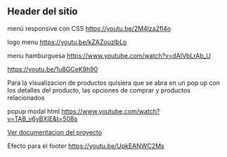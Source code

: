 ## Header del sitio

menú responsive con CSS
https://youtu.be/2M4lza2fl4o

logo menu
https://youtu.be/kZAZouzlbLo


menu hamburguesa
https://www.youtube.com/watch?v=dAIVbLrAb_U

https://youtu.be/1u8GCeK9h90


Para la visualizacion de productos quisiera que se abra en un pop up con los detalles del producto, las opciones de comprar y productos relacionados

popup modal html
https://www.youtube.com/watch?v=TAB_v6yBXIE&t=508s


[Ver documentacion del proyecto](https://www.figma.com/file/cPRapRZtegte4DSxK0HD11/Proyecto-Final---Funkoshop?node-id=1%3A140&t=nGW3CeHHCkZRxy17-0)


Efecto para el footer
https://youtu.be/UpkEANWC2Ms

